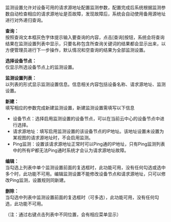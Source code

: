 监测设置允许对设备可用的请求源地址配置监测参数，配置完成后系统根据监测参数自动检查相应的请求源地址是否故障，发现故障后，系统会自动使用备用源地址进行对外递归查询。

**查询：**  
按照查询文本框灰色字体提示输入要查询的内容，点击[查询]按钮，系统会将查询结果在监测设置列表中显示，只要名称包含所查询关键词的结果都会显示出来，以方便管理员进行下一步操作，默认情况和空查询的结果为全部监测设置。

**选择设备节点：**  
仅显示所选设备节点上的监测设置。

**监测设置列表：**  
以列表的形式显示监测设置信息。信息相关内容包括设备名称、请求源地址、监测设置。

**新建：**  
填写相应的参数完成新建监测设置，新建监测设置需填写以下信息  

- 设备节点：选择启用监测设置的设备节点，可以在当前云中心的设备节点中进行选择。  
- 请求源地址：填写启用监测设置的该设备节点的IP地址。该地址设置未设置为某视图的请求源地址时，不会启用监测。  
- Ping监测：设置该请求源地址正常时可以Ping通的IP地址，只有Ping监测列表中的所有IP都无法Ping通时系统才会认为请求源地址故障。  

**编辑：**  
当勾选上列表中单个监测设置前面的复选框时，此功能可用，没有任何勾选或选中多个时，此功能不可用。编辑监测设置不能修改设备节点和请求源地址，只可以修改Ping监测，设置规则同新建。

**删除：**  
当勾选中列表中监测设置前面的复选框时（可多选），此功能可用，没有任何勾选，此功能不可用。

（注：通过右键点击列表中不同位置，会有相应菜单显示）
